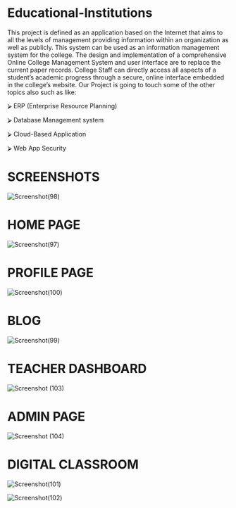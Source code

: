 # Educational-Institutions

This project is defined as an application based on the Internet that aims to all the levels of management providing information within an organization as well as publicly. This system can be used as an information management system for the college. The design and implementation of a comprehensive Online College Management System and user interface are to replace the current paper records. College Staff can directly access all aspects of a student’s academic progress through a secure, online interface embedded in the college’s website. Our Project is going to touch some of the other topics also such as like:

⮚ ERP (Enterprise Resource Planning)

⮚ Database Management system

⮚ Cloud-Based Application

⮚ Web App Security


# SCREENSHOTS
 
![Screenshot(98)](https://user-images.githubusercontent.com/53162198/93625141-13a86080-f9ff-11ea-931e-865ff06f29bd.png)



# HOME PAGE

![Screenshot(97)](https://user-images.githubusercontent.com/53162198/93624916-b6141400-f9fe-11ea-854e-582eaefc9fb5.png)

# PROFILE PAGE


![Screenshot(100)](https://user-images.githubusercontent.com/53162198/93625339-67b34500-f9ff-11ea-9949-41e74110acda.png)


# BLOG

![Screenshot(99)](https://user-images.githubusercontent.com/53162198/93625481-aa751d00-f9ff-11ea-8a4b-4e0927a5c959.png)



# TEACHER DASHBOARD


![Screenshot (103)](https://user-images.githubusercontent.com/53162198/93628047-84ea1280-fa03-11ea-89d7-5da33214a3f1.png)


# ADMIN PAGE


![Screenshot (104)](https://user-images.githubusercontent.com/53162198/93628265-e4e0b900-fa03-11ea-8fda-06d6f6f082f7.png)


# DIGITAL CLASSROOM

![Screenshot(101)](https://user-images.githubusercontent.com/53162198/93628439-30936280-fa04-11ea-91c1-55a7634cb33b.png)


![Screenshot(102)](https://user-images.githubusercontent.com/53162198/93628448-32f5bc80-fa04-11ea-9c35-980a42589693.png)








